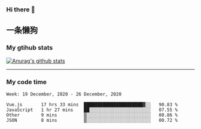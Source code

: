 ### Hi there 👋

## 一条懒狗
<!--
**kiss-me-quickly/kiss-me-quickly** is a ✨ _special_ ✨ repository because its `README.md` (this file) appears on your GitHub profile.

Here are some ideas to get you started:

- 🔭 I’m currently working on ...
- 🌱 I’m currently learning ...
- 👯 I’m looking to collaborate on ...
- 🤔 I’m looking for help with ...
- 💬 Ask me about ...
- 📫 How to reach me: ...
- 😄 Pronouns: ...
- ⚡ Fun fact: ...
-->


### My gtihub stats

[![Anurag's github stats](https://github-readme-stats.vercel.app/api?username=kiss-me-quickly)](https://github.com/anuraghazra/github-readme-stats)

***

### My code time

<!--START_SECTION:waka-->
```text
Week: 19 December, 2020 - 26 December, 2020

Vue.js       17 hrs 33 mins  ██████████████████████▓░░   90.83 % 
JavaScript   1 hr 27 mins    ██░░░░░░░░░░░░░░░░░░░░░░░   07.55 % 
Other        9 mins          ▒░░░░░░░░░░░░░░░░░░░░░░░░   00.86 % 
JSON         8 mins          ▒░░░░░░░░░░░░░░░░░░░░░░░░   00.72 % 
```
<!--END_SECTION:waka-->
